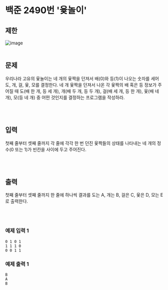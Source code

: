 # 백준 2490번 '윷놀이'

## 제한
![image](https://user-images.githubusercontent.com/82142527/209417245-e87ab0e1-6d9e-4c53-a8e3-306431772243.png)  
<br>
## 문제
우리나라 고유의 윷놀이는 네 개의 윷짝을 던져서 배(0)와 등(1)이 나오는 숫자를 세어 도, 개, 걸, 윷, 모를 결정한다. 네 개 윷짝을 던져서 나온 각 윷짝의 배 혹은 등 정보가 주어질 때 도(배 한 개, 등 세 개), 개(배 두 개, 등 두 개), 걸(배 세 개, 등 한 개), 윷(배 네 개), 모(등 네 개) 중 어떤 것인지를 결정하는 프로그램을 작성하라.

<br><br>

## 입력
첫째 줄부터 셋째 줄까지 각 줄에 각각 한 번 던진 윷짝들의 상태를 나타내는 네 개의 정수(0 또는 1)가 빈칸을 사이에 두고 주어진다.

<br><br>

## 출력
첫째 줄부터 셋째 줄까지 한 줄에 하나씩 결과를 도는 A, 개는 B, 걸은 C, 윷은 D, 모는 E로 출력한다.

<br><br>
### 예제 입력 1
```
0 1 0 1
1 1 1 0
0 0 1 1
```
### 예제 출력 1
```
B
A
B
```